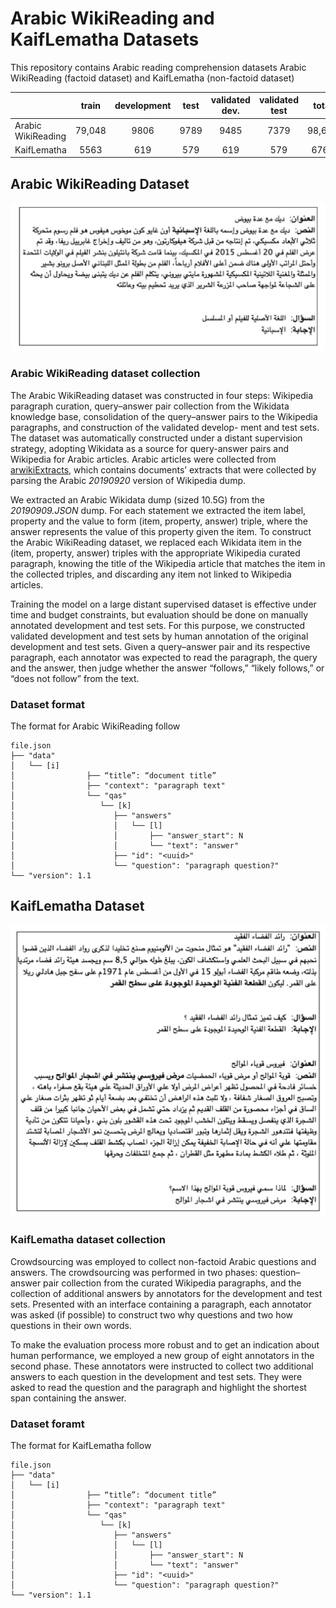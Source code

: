 # Arabic WikiReading and KaifLematha Datasets
This repository contains Arabic reading comprehension datasets Arabic WikiReading (factoid dataset) and KaifLematha (non-factoid dataset)

 |               | train | development| test | validated dev.| validated test | total |
 | ------------- |:---:| :---: | :---: | :---: | :---: | :---: |
 | Arabic WikiReading  | 79,048  | 9806  | 9789  | 9485  | 7379  | 98,643 |
 | KaifLematha  | 5563  | 619  | 579  | 619 |579  | 6761  |
## Arabic WikiReading Dataset 
![Arabic WikiReading Sample.](Arabic_WikiReading_Sample.png)
### Arabic WikiReading dataset collection
The Arabic WikiReading dataset was constructed in four steps: Wikipedia paragraph curation, query–answer pair collection from the Wikidata knowledge base, consolidation of the query–answer pairs to the Wikipedia paragraphs, and construction of the validated develop- ment and test sets. The dataset was automatically constructed under a distant supervision strategy, adopting Wikidata as a source for query-answer pairs and Wikipedia for Arabic articles. Arabic articles were collected from [arwikiExtracts](https://github.com/motazsaad/arwikiExtracts), which contains documents’ extracts that were collected by parsing the Arabic _20190920_ version of Wikipedia dump.

We extracted an Arabic Wikidata dump (sized 10.5G) from the _20190909.JSON_ dump. For each statement we extracted the item label, property and the value to form (item, property, answer) triple, where the answer represents the value of this property given the item. To construct the Arabic WikiReading dataset, we replaced each Wikidata item in the (item, property, answer) triples with the appropriate Wikipedia curated paragraph, knowing the title of the Wikipedia article that matches the item in the collected triples, and discarding any item not linked to Wikipedia articles. 

Training the model on a large distant supervised dataset is effective under time and budget constraints, but evaluation should be done on manually annotated development and test sets. For this purpose, we constructed validated development and test sets by human annotation of the original development and test sets. Given a query–answer pair and its respective paragraph, each annotator was expected to read the paragraph, the query and the answer, then judge whether the answer “follows,” “likely follows,” or “does not follow” from the text.
### Dataset format
The format for Arabic WikiReading follow
```
file.json
├── "data"
│   └── [i]
│                ├── “title”: “document title”
│                ├── "context": "paragraph text"
│                └── "qas"
│                   └── [k]
│                      ├── "answers"
│                      │   └── [l]
│                      │       ├── "answer_start": N
│                      │       └── "text": "answer"
│                      ├── "id": "<uuid>"
│                      └── "question": "paragraph question?"
└── "version": 1.1
```
## KaifLematha Dataset
![KaifLemath sample.](KaifLematha_sample.png)
### KaifLematha dataset collection
Crowdsourcing was employed to collect non-factoid Arabic questions and answers. The crowdsourcing was performed in two phases: question–answer pair collection from the curated Wikipedia paragraphs, and the collection of additional answers by annotators for the development and test sets. Presented with an interface containing a paragraph, each annotator was asked (if possible) to construct two why questions and two how questions in their own words.

To make the evaluation process more robust and to get an indication about human performance, we employed a new group of eight annotators in the second phase. These annotators were instructed to collect two additional answers to each question in the development and test sets. They were asked to read the question and the paragraph and highlight the shortest span containing the answer.
### Dataset foramt 
The format for KaifLematha follow
```
file.json
├── "data"
│   └── [i]
│                ├── “title”: “document title”
│                ├── "context": "paragraph text"
│                └── "qas"
│                   └── [k]
│                      ├── "answers"
│                      │   └── [l]
│                      │       ├── "answer_start": N
│                      │       └── "text": "answer"
│                      ├── "id": "<uuid>"
│                      └── "question": "paragraph question?"
└── "version": 1.1
```
